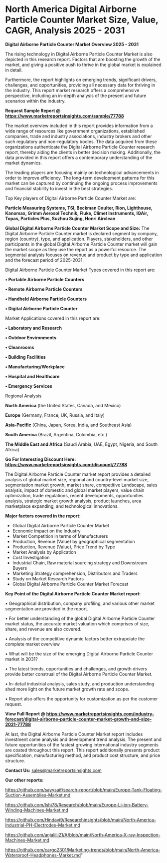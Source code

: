# North America Digital Airborne Particle Counter Market Size, Value, CAGR, Analysis 2025 - 2031

<Strong> Digital Airborne Particle Counter Market Overview 2025 - 2031</strong>

The rising technology in Digital Airborne Particle Counter Market is also depicted in this research report. Factors that are boosting the growth of the market, and giving a positive push to thrive in the global market is explained in detail.

Furthermore, the report highlights on emerging trends, significant drivers, challenges, and opportunities, providing all necessary data for thriving in the industry. This report market research offers a comprehensive perspective, including an in-depth analysis of the present and future scenarios within the industry.

<strong>Request Sample Report @ <a href=https://www.marketreportsinsights.com/sample/77788>https://www.marketreportsinsights.com/sample/77788</a></strong>

The market overview included in this report provides information from a wide range of resources like government organizations, established companies, trade and industry associations, industry brokers and other such regulatory and non-regulatory bodies. The data acquired from these organizations authenticate the Digital Airborne Particle Counter research report, thereby aiding the clients in better decision making. Additionally, the data provided in this report offers a contemporary understanding of the market dynamics.

The leading players are focusing mainly on technological advancements in order to improve efficiency. The long-term development patterns for this market can be captured by continuing the ongoing process improvements and financial stability to invest in the best strategies.

Top Key players of Digital Airborne Particle Counter Market are:

<strong>Particle Measuring Systems, TSI, Beckman Coulter, Rion, Lighthouse, Kanomax, Grimm Aerosol Technik, Fluke, Climet Instruments, IQAir, Topas, Particles Plus, Suzhou Sujing, Honri Airclean</strong>

<strong><b>Global Digital Airborne Particle Counter Market Scope and Size:</b></strong>
The Digital Airborne Particle Counter market is declared segment by company, region (country), type, and application. Players, stakeholders, and other participants in the global Digital Airborne Particle Counter market will gain the market scope as they use the report as a powerful resource. The segmental analysis focuses on revenue and product by type and application and the forecast period of 2025-2031.

Digital Airborne Particle Counter Market Types covered in this report are:

<strong>• Portable Airborne Particle Counters

• Remote Airborne Particle Counters

• Handheld Airborne Particle Counters

• Digital Airborne Particle Counter</strong>

Market Applications covered in this report are:

<strong>• Laboratory and Research

• Outdoor Environments

• Cleanrooms

• Building Facilities

• Manufacturing/Workplace

• Hospital and Healthcare

• Emergency Services</strong> 

Regional Analysis

<strong>North America</strong> (the United States, Canada, and Mexico)

<strong>Europe</strong> (Germany, France, UK, Russia, and Italy)

<strong>Asia-Pacific</strong> (China, Japan, Korea, India, and Southeast Asia)

<strong>South America</strong> (Brazil, Argentina, Colombia, etc.)

<strong>The Middle East and Africa</strong> (Saudi Arabia, UAE, Egypt, Nigeria, and South Africa)

<strong>Go For Interesting Discount Here: <a href=https://www.marketreportsinsights.com/discount/77788>https://www.marketreportsinsights.com/discount/77788</a></strong>

The Digital Airborne Particle Counter market report provides a detailed analysis of global market size, regional and country-level market size, segmentation market growth, market share, competitive Landscape, sales analysis, impact of domestic and global market players, value chain optimization, trade regulations, recent developments, opportunities analysis, strategic market growth analysis, product launches, area marketplace expanding, and technological innovations.

<strong><b>Major factors covered in the report:</b></strong>
<ul>
  <li>Global Digital Airborne Particle Counter Market </li>
  <li>Economic Impact on the Industry</li>
  <li>Market Competition in terms of Manufacturers</li>
  <li>Production, Revenue (Value) by geographical segmentation</li>
  <li>Production, Revenue (Value), Price Trend by Type</li>
  <li>Market Analysis by Application</li>
  <li>Cost Investigation</li>
  <li>Industrial Chain, Raw material sourcing strategy and Downstream Buyers</li>
  <li>Marketing Strategy comprehension, Distributors and Traders</li>
  <li>Study on Market Research Factors</li>
  <li>Global Digital Airborne Particle Counter Market Forecast</li>
</ul>

<strong><b>Key Point of the Digital Airborne Particle Counter Market report:</b></strong>

• Geographical distribution, company profiling, and various other market segmentation are provided in the report.

• For better understanding of the global Digital Airborne Particle Counter market status, the accurate market valuation which comprises of size, share, and revenue are also covered.

• Analysis of the competitive dynamic factors better extrapolate the complete market overview

• What will be the size of the emerging Digital Airborne Particle Counter market in 2031?

• The latest trends, opportunities and challenges, and growth drivers provide better construal of the Digital Airborne Particle Counter Market.

• In-detail industrial analysis, sales study, and production understanding shed more light on the future market growth rate and scope.

• Report also offers the opportunity for customization as per the customer request.

<strong><b>View Full Report @ <a href=https://www.marketreportsinsights.com/industry-forecast/digital-airborne-particle-counter-market-growth-and-size-2021-77788>https://www.marketreportsinsights.com/industry-forecast/digital-airborne-particle-counter-market-growth-and-size-2021-77788</a></b></strong>


At last, the Digital Airborne Particle Counter Market report includes investment come analysis and development trend analysis. The present and future opportunities of the fastest growing international industry segments are coated throughout this report. This report additionally presents product specification, manufacturing method, and product cost structure, and price structure.

<strong>Contact Us:</strong>
sales@marketreportsinsights.com

<strong>Our other reports:</strong>

<a href=https://github.com/sayysaif/search-report/blob/main/Europe-Tank-Floating-Suction-Assemblies-Market.md>https://github.com/sayysaif/search-report/blob/main/Europe-Tank-Floating-Suction-Assemblies-Market.md</a>

<a href=https://github.com/Ishi78/Research/blob/main/Europe-Li-ion-Battery-Winding-Machines-Market.md>https://github.com/Ishi78/Research/blob/main/Europe-Li-ion-Battery-Winding-Machines-Market.md</a>

<a href=https://github.com/Hindavi9/Researchinsights/blob/main/North-America-Industrial-PH-Electrodes-Market.md>https://github.com/Hindavi9/Researchinsights/blob/main/North-America-Industrial-PH-Electrodes-Market.md</a>

<a href=https://github.com/anjaliiii21/A/blob/main/North-America-X-ray-Inspection-Machines-Market.md>https://github.com/anjaliiii21/A/blob/main/North-America-X-ray-Inspection-Machines-Market.md</a>

<a href=https://github.com/cargo2301/Marketing-trends/blob/main/North-America-Waterproof-Headphones-Market.md>https://github.com/cargo2301/Marketing-trends/blob/main/North-America-Waterproof-Headphones-Market.md</a>"
